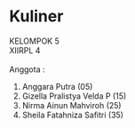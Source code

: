 # Kuliner
KELOMPOK 5<br>
XIIRPL 4<br><br>
Anggota :<br>
1. Anggara Putra             (05)<br>
2. Gizella Pralistya Velda P (15)<br>
3. Nirma Ainun Mahviroh      (25)<br>
4. Sheila Fatahniza Safitri  (35)<br>
